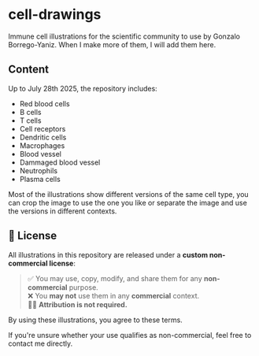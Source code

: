 # cell-drawings
Immune cell illustrations for the scientific community to use by Gonzalo Borrego-Yaniz. When I make more of them, I will add them here. 


## Content
Up to July 28th 2025, the repository includes:
- Red blood cells
- B cells
- T cells
- Cell receptors
- Dendritic cells
- Macrophages
- Blood vessel
- Dammaged blood vessel
- Neutrophils
- Plasma cells

Most of the illustrations show different versions of the same cell type, you can crop the image to use the one you like or separate the image and use the versions in different contexts. 

## 🔖 License

All illustrations in this repository are released under a **custom non-commercial license**:

> ✅ You may use, copy, modify, and share them for any **non-commercial** purpose.  
> ❌ You **may not** use them in any **commercial** context.  
> 🙅‍♀️ **Attribution is not required.**

By using these illustrations, you agree to these terms.

If you're unsure whether your use qualifies as non-commercial, feel free to contact me directly.
